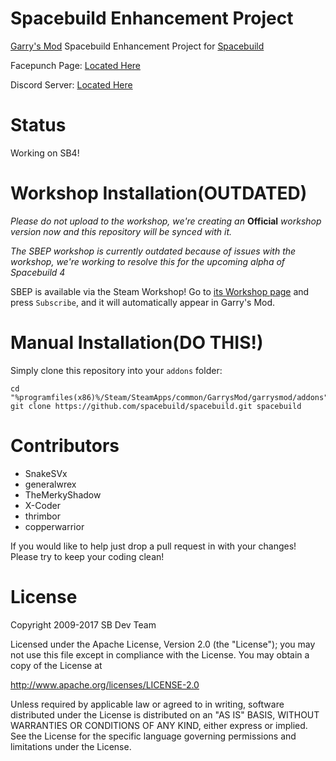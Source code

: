 Spacebuild Enhancement Project
==========

[Garry's Mod][garrysmod] Spacebuild Enhancement Project for [Spacebuild][spacebuild]

Facepunch Page: [Located Here][facepunch]

Discord Server: [Located Here][discord]


# Status

Working on SB4!
 
 
# Workshop Installation(OUTDATED)

*Please do not upload to the workshop, we're creating an* **Official** *workshop version now and this repository will be synced with it.*

*The SBEP workshop is currently outdated because of issues with the workshop, we're working to resolve this for the upcoming alpha of Spacebuild 4*

SBEP is available via the Steam Workshop! Go to [its Workshop page][workshop] and press `Subscribe`, and it will automatically appear in Garry's Mod.


# Manual Installation(DO THIS!)

Simply clone this repository into your `addons` folder:

    cd "%programfiles(x86)%/Steam/SteamApps/common/GarrysMod/garrysmod/addons"
    git clone https://github.com/spacebuild/spacebuild.git spacebuild

Contributors
===========
-   SnakeSVx
-   generalwrex
-   TheMerkyShadow
-   X-Coder
-   thrimbor
-   copperwarrior

If you would like to help just drop a pull request in with your changes! 
Please try to keep your coding clean!


# License

Copyright 2009-2017 SB Dev Team

Licensed under the Apache License, Version 2.0 (the "License"); you may not use this file except in compliance with the License. You may obtain a copy of the License at

http://www.apache.org/licenses/LICENSE-2.0

Unless required by applicable law or agreed to in writing, software distributed under the License is distributed on an "AS IS" BASIS, WITHOUT WARRANTIES OR CONDITIONS OF ANY KIND, either express or implied. See the License for the specific language governing permissions and limitations under the License.

[garrysmod]: <http://garrysmod.com/>
[workshop]: <http://steamcommunity.com/sharedfiles/filedetails/?id=695227522>
[facepunch]: <https://facepunch.com/showthread.php?t=1519499&p=50363396>
[discord]: <https://discord.gg/3A4dPhD>
[spacebuild]: <https://github.com/spacebuild/spacebuild>

